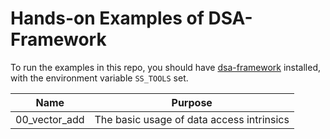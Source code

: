 # Hands-on Examples of DSA-Framework

To run the examples in this repo, you should have
[dsa-framework](https://github.com/polyarch/dsa-framework) installed,
with the environment variable `SS_TOOLS` set.

| Name         |  Purpose                                 |
|:------------:|:----------------------------------------:|
|00_vector_add | The basic usage of data access intrinsics|

